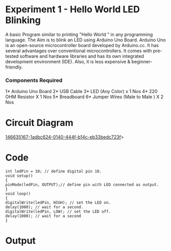 # Experiment 1 - Hello World LED Blinking

A basic Program similar to printing "Hello World " in any programming language. 
The Aim is to blink an LED using Arduino Uno Board. Arduino Uno is an open-source microcontroller board developed by Arduino.cc.
It has several advantages over conventional microcontrollers. It comes with pre-tested software and hardware libraries and has its own integrated development environment (IDE). 
Also, it is less expensive & beginner-friendly.

### Components Required 

1* Arduino Uno Board
2* USB Cable
3* LED (Any Color) x 1 Nos
4* 220 OHM Resistor X 1 Nos
5* Breadboard
6* Jumper Wires (Male to Male ) X 2 Nos

# Circuit Diagram


[146635167-1adbc624-0140-444f-b14c-eb33bedc723f](https://user-images.githubusercontent.com/76148902/146766497-6120b355-3ec5-4ae6-940e-81c24b1fe94b.png)>

# Code

```
int ledPin = 10; // define digital pin 10.
void setup()
{
pinMode(ledPin, OUTPUT);// define pin with LED connected as output.
}
void loop()
{
digitalWrite(ledPin, HIGH); // set the LED on.
delay(1000); // wait for a second.
digitalWrite(ledPin, LOW); // set the LED off.
delay(1000); // wait for a second
}
```

# Output


